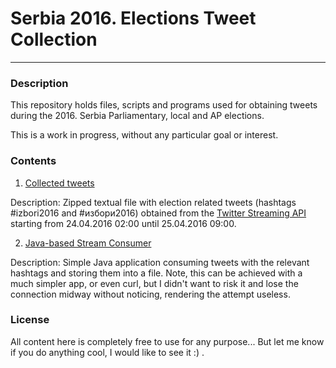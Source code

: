 # Serbia 2016. Elections Tweet Collection
-----

### Description
This repository holds files, scripts and programs used for obtaining tweets during the 2016. Serbia Parliamentary, local and AP elections.

This is a work in progress, without any particular goal or interest.

### Contents
1. [Collected tweets](https://github.com/salex89/SerbiaElectionScraper/raw/master/tweets/tweets.txt.zip)

Description: Zipped textual file with election related tweets (hashtags #izbori2016 and #избори2016) obtained from the [Twitter Streaming API](https://dev.twitter.com/streaming/overview) starting from 24.04.2016 02:00 until 25.04.2016 09:00. 

2. [Java-based Stream Consumer](https://github.com/salex89/SerbiaElectionScraper/tree/master/elections-scraper)

Description: Simple Java application consuming tweets with the relevant hashtags and storing them into a file. Note, this can be achieved with a much simpler app, or even curl, but I didn't want to risk it and lose the connection midway without noticing, rendering the attempt useless.

### License
All content here is completely free to use for any purpose... But let me know if you do anything cool, I would like to see it :) .
